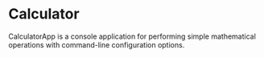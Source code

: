 # Calculator
CalculatorApp is a console application for performing simple mathematical operations with command-line configuration options.
